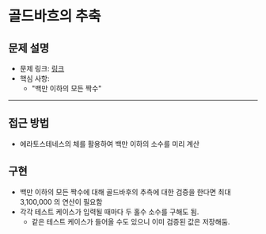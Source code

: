 # 골드바흐의 추축

## 문제 설명
- 문제 링크: [링크](https://www.acmicpc.net/problem/6588)
- 핵심 사항:
  - "백만 이하의 모든 짝수"
---

## 접근 방법
- 에라토스테네스의 체를 활용하여 백만 이하의 소수를 미리 계산

## 구현
- 백만 이하의 모든 짝수에 대해 골드바후의 추측에 대한 검증을 한다면 최대 3,100,000 의 연산이 필요함
- 각각 테스트 케이스가 입력될 때마다 두 홀수 소수를 구해도 됨.
  - 같은 테스트 케이스가 들어올 수도 있으니 이미 검증된 값은 저장해둠.